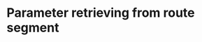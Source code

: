 ﻿---
Author: stanac
CreatedDate: 2017-04-15
Title: From route segment
RenderTitle: false
IsHtml: false
Id: parameter-retrieving-from-route-segment
ParentPageId: parameter-retrieving
---

# Parameter retrieving from route segment